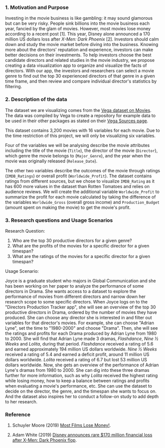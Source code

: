 ### 1. Motivation and Purpose

Investing in the movie business is like gambling: it may sound glamorous but can be very risky. People sink billions into the movie business each year, fancied by the glam of movies. However, most movies lose money according to a recent post [1]. This year, Disney alone announced a 170 million US dollars loss after *X-Men: Dark Phoenix* [2]. Investors should calm down and study the movie market before diving into the business. Knowing more about the directors' reputation and experience, investors can make better decisions on their investments. To help investors choose the best candidate directors and related studies in the movie industry, we propose creating a data visualization app to organize and visualize the facts of directors. With our app, the investors and researchers can select a movie genre to find out the top 30 experienced directors of that genre in a given time frame, and then review and compare individual director's statistics by filtering.

### 2. Description of the data

The dataset we are visualizing comes from the [Vega dataset on Movies](https://raw.githubusercontent.com/vega/vega-datasets/master/data/movies.json). The data was compiled by Vega to create a repository for example data to be used in their other packages as stated on their [Vega Sources page](https://github.com/vega/vega-datasets/blob/master/sources.md).

This dataset contains 3,200 movies with 16 variables for each movie. Due to the time restriction of this project, we will only be visualizing six variables.

Four of the variables we will be analysing describe the movie attributes including the title of the movie (`Title`), the director of the movie (`Director`), which genre the movie belongs to (`Major_Genre`), and the year when the movie was originally released (`Release_Date`). 

The other two variables describe the outcomes of the movie through ratings (`IMDB_Ratings`) or overall profit (`Worldwide_Profit`). The dataset contains ratings from different sources, but we chose to visualize `IMDB_Rating` as it has 600 more values in the dataset than Rotten Tomatoes and relies on audience reviews. We will create the additional variable `Worldwide_Profit` to summarize the profit for each movie calculated by taking the difference of the variables `Worldwide_Gross` (overall gross income) and `Production_Budget` (amount spent on making the movie) to get the movie's profit. 

### 3. Research questions and Usage Scenarios

Research Question:

1. Who are the top 30 productive directors for a given genre?
2. What are the profits of the movies for a specific director for a given timespan?
3. What are the ratings of the movies for a specific director for a given timespan?

Usage Scenario:

Joyce is a graduate student who majors in Global Communication and she has been working on her paper to analyze the performance of some directors in Drama. She wants access to a dataset to explore the performance of movies from different directors and narrow down her research scope to some specific directors. When Joyce logs on to the "Directors Production Tracker app", she will see an overview of the top 30 productive directors in Drama, ordered by the number of movies they have produced. She can choose any director she is interested in and filter out variables for that director's movies. For example, she can choose "Adrian Lyne", set the time to "1980-2000" and choose "Drama". Then, she will see the ratings and profits for each Drama produced by Adrian Lyne from 1980 to 2000. She will find that Adrian Lyne made 3 dramas, *Flashdance*, *Nine ½ Weeks* and *Lolita*, during that period. *Flashdance* received a rating of 5.6 and earned approximately 194 million US dollars worldwide. *Nine ½ Weeks* received a rating of 5.4 and earned a deficit profit, around 11 million US dollars worldwide. *Lolita* received a rating of 6.7 but lost 53 million US dollars worldwide. Now, she gets an overview of the performance of Adrian Lyne's dramas from 1980 to 2000. She can dig into these three dramas further for more information, such as why *Lolita* received the highest rating while losing money, how to keep a balance between ratings and profits when evaluating a movie's performance, etc. She can use the dataset to decide on the director, the genre, and the timespan she wants to focus on. And the dataset also inspires her to conduct a follow-on study to add depth to her research.

### Reference

1. Schuyler Moore (2019) [Most Films Lose Money!](https://www.forbes.com/sites/schuylermoore/2019/01/03/most-films-lose-money/#655084d2739f).

2. Adam White (2019) [Disney announces rare $170 million financial loss after X-Men: Dark Phoenix flop](https://www.independent.co.uk/arts-entertainment/films/news/disney-loss-stock-share-price-x-men-dark-phoenix-box-office-flop-a9046416.html).
 
